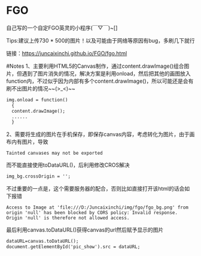 # FGO

自己写的一个自定FGO英灵的小程序(￣▽￣)~[]

Tips:建议上传730 * 500的图片！以及可能由于网络等原因有bug，多刷几下就行

链接：https://juncaixinchi.github.io/FGO/fgo.html


#Notes
1、主要利用HTML5的Canvas制作，通过content.drawImage()组合图片，但遇到了图片消失的情况，解决方案是利用onload，然后把其他的画图放入function内，不过似乎因为内部有多个content.drawImage()，所以可能还是会有刷不出图片的情况\~\~(>_<)\~\~
```html
img.onload = function()
  {
  content.drawImage();
  ......
  }
```

2、需要将生成的图片在手机保存，即保存canvas内容，考虑转化为图片，由于画布内有图片，导致
```
Tainted canvases may not be exported
```
而不能直接使用toDataURL()，后利用修改CROS解决
```html
img_bg.crossOrigin = '';
```

不过重要的一点是，这个需要服务器的配合，否则比如直接打开该html的话会如下报错
```
Access to Image at 'file:///D:/Juncaixinchi/img/fgo/fgo_bg.png' from origin 'null' has been blocked by CORS policy: Invalid response. Origin 'null' is therefore not allowed access.
```
最后利用canvas.toDataURL()获得canvas的url然后赋予显示的图片
```html
dataURL=canvas.toDataURL();
document.getElementById('pic_show').src = dataURL;
```
